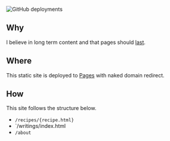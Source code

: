 ![GitHub deployments](https://img.shields.io/github/deployments/aefhm/blog/blog%20(production)?label=Publish)

## Why
I believe in long term content and that pages should [last](https://jeffhuang.com/designed_to_last/).

## Where
This static site is deployed to [Pages](https://developers.cloudflare.com/pages/) with naked domain redirect.

## How
This site follows the structure below.

- `/recipes/{recipe.html}`
- `/writings/index.html
- `/about`
